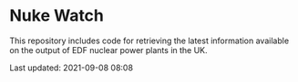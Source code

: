 # Nuke Watch

This repository includes code for retrieving the latest information available on the output of EDF nuclear power plants in the UK.

Last updated: 2021-09-08 08:08